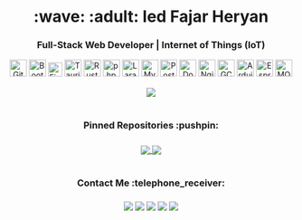<h1 align="center">:wave: :adult: Ied Fajar Heryan</h1>
<h3 align="center">Full-Stack Web Developer | Internet of Things (IoT)</h3>

<div align="center">
	<img width="30px" src="https://skillicons.dev/icons?i=git" alt="Git" title="Git"/>
<!-- 	<img width="30px" src="https://skillicons.dev/icons?i=github" alt="Github" title="Github"/> -->
<!-- 	<img width="30px" src="https://raw.githubusercontent.com/marwin1991/profile-technology-icons/refs/heads/main/icons/html.png" alt="HTML" title="HTML"/> -->
<!-- 	<img width="30px" src="https://raw.githubusercontent.com/marwin1991/profile-technology-icons/refs/heads/main/icons/css.png" alt="CSS" title="CSS"/> -->
	<img width="30px" src="https://raw.githubusercontent.com/marwin1991/profile-technology-icons/refs/heads/main/icons/bootstrap.png" alt="Bootstrap" title="Bootstrap"/>
	<img width="25px" src="https://raw.githubusercontent.com/marwin1991/profile-technology-icons/refs/heads/main/icons/figma.png" alt="Figma" title="Figma"/>
  <img width="30px" src="https://skillicons.dev/icons?i=tauri" alt="Tauri" title="Tauri"/>
  <img width="30px" src="https://skillicons.dev/icons?i=rust" alt="Rust" title="Rust"/>
<!-- 	<img width="25px" src="https://raw.githubusercontent.com/marwin1991/profile-technology-icons/refs/heads/main/icons/javascript.png" alt="JavaScript" title="JavaScript"/> -->
	<img width="30px" src="https://raw.githubusercontent.com/marwin1991/profile-technology-icons/refs/heads/main/icons/php.png" alt="php" title="php"/>
	<img width="30px" src="https://raw.githubusercontent.com/marwin1991/profile-technology-icons/refs/heads/main/icons/laravel.png" alt="Laravel" title="Laravel"/>
	<img width="30px" src="https://raw.githubusercontent.com/marwin1991/profile-technology-icons/refs/heads/main/icons/mysql.png" alt="MySQL" title="MySQL"/>
	<img width="30px" src="https://raw.githubusercontent.com/marwin1991/profile-technology-icons/refs/heads/main/icons/postman.png" alt="Postman" title="Postman"/>
	<img width="30px" src="https://raw.githubusercontent.com/marwin1991/profile-technology-icons/refs/heads/main/icons/docker.png" alt="Docker" title="Docker"/>
	<img width="30px" src="https://raw.githubusercontent.com/marwin1991/profile-technology-icons/refs/heads/main/icons/nginx.png" alt="Nginx" title="Nginx"/>
	<img width="30px" src="https://raw.githubusercontent.com/marwin1991/profile-technology-icons/refs/heads/main/icons/gcp.png" alt="GCP" title="GCP"/>
<!-- 	<img width="30px" src="https://raw.githubusercontent.com/marwin1991/profile-technology-icons/refs/heads/main/icons/ubuntu.png" alt="Ubuntu" title="Ubuntu"/> -->
	<img width="30px" src="https://raw.githubusercontent.com/marwin1991/profile-technology-icons/refs/heads/main/icons/arduino.png" alt="Arduino" title="Arduino"/>
	<img width="30px" src="https://avatars.githubusercontent.com/u/9460735" alt="Espressif" title="Espressif"/>
	<img width="30px" src="https://raw.githubusercontent.com/marwin1991/profile-technology-icons/refs/heads/main/icons/mqtt.png" alt="MQTT" title="MQTT"/>
<!-- 	<img width="30px" src="https://raw.githubusercontent.com/marwin1991/profile-technology-icons/refs/heads/main/icons/mosquitto.png" alt="Mosquitto" title="Mosquitto"/> -->
</div>

<br/>
<div align="center">
  <a href="https://github-readme-stats.vercel.app/api/top-langs/?username=fajarh8&layout=compact&hide=css,html">
    <img src="https://github-readme-stats.vercel.app/api/top-langs/?username=fajarh8&layout=compact&theme=github_dark&hide=css,html&repo=github-readme-stats" />
  </a>
</div>

<h1 align="center"></h1>
<h3 align="center">Pinned Repositories :pushpin:<h3/>
<div align="center">
	<a href="https://github.com/fajarh8/smart-kos">
	  <img align="center" src="https://github-readme-stats.vercel.app/api/pin/?username=fajarh8&repo=smart-kos&theme=github_dark" />
	</a>
	<a href="https://github.com/fajarh8/OcuSafe">
	  <img align="center" src="https://github-readme-stats.vercel.app/api/pin/?username=fajarh8&repo=OcuSafe&theme=github_dark" />
	</a>
</div>

<h1 align="center"></h1>
<h3 align="center">Contact Me :telephone_receiver:<h3/>
<div align="center">
<!--   <a href="https://github.com/fajarh8"><img src="https://img.shields.io/badge/fajarh8-100000?style=for-the-badge&logo=github&logoColor=white" /></a> -->
  <a href="https://www.linkedin.com/in/iedfajarheryan"><img src="https://img.shields.io/badge/Ied Fajar Heryan-0077B5?style=for-the-badge&logo=linkedin&logoColor=white" /></a>
  <a href="mailto:fajar0heryan@gmail.com"><img src="https://img.shields.io/badge/fajar0heryan@gmail.com-D14836?style=for-the-badge&logo=gmail&logoColor=white" /></a>
  <a href="https://instagram.com/fajar.h8"><img src="https://img.shields.io/badge/@fajar.h8-E4405F?style=for-the-badge&logo=instagram&logoColor=white" /></a>
  <a href="https://t.me/fajar_h8"><img src="https://img.shields.io/badge/fajar&#95;h8-2CA5E0?style=for-the-badge&logo=telegram&logoColor=white" /></a>
  <a href="https://discordapp.com/users/fajrh8"><img src="https://img.shields.io/badge/fajrh8-5865F2?style=for-the-badge&logo=discord&logoColor=white" /></a>
</div>
